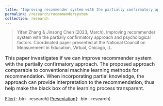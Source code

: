 ```yaml
---
title: "Improving recommender system with the partially confirmatory approach and psychological factors"
permalink: /research/recommendersystem
collection: research
---
```


> Yifan Zhang & Jinsong Chen (2023, March). Improving recommender system with the partially confirmatory approach and psychological factors. Coordinated paper presented at the National Council on Measurement in Education, Virtual, Chicago, IL.

<p style="font-size: 12pt; width: 100%; text-align: left;">This paper investigates if we can improve recommender system with the partially confirmatory approach. The proposed
approach comparable to conventional machine learning methods for recommendation. When incorporating partial
knowledge, the approach can provide interpretation to the recommendation, thus help make the black box of the
learning process transparent.</p> 


[Flier](/files/pdf/research/NCMEflier.PDF){: .btn--research} [Presentation](/files/html/posts/NCME_RS_pre.html){: .btn--research}
